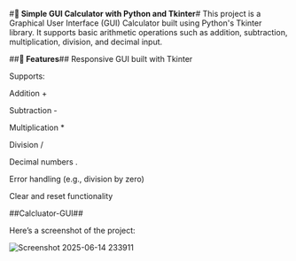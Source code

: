 #**🧮 Simple GUI Calculator with Python and Tkinter**#
This project is a Graphical User Interface (GUI) Calculator built using Python's Tkinter library. It supports basic arithmetic operations such as addition, subtraction, multiplication, division, and decimal input.

##**🚀 Features**##
Responsive GUI built with Tkinter

Supports:

Addition +

Subtraction -

Multiplication *

Division /

Decimal numbers .

Error handling (e.g., division by zero)

Clear and reset functionality


##Calcluator-GUI##


Here’s a screenshot of the project:

![Screenshot 2025-06-14 233911](https://github.com/user-attachments/assets/c127df9a-128b-48af-a31b-5491d1afcd85)
